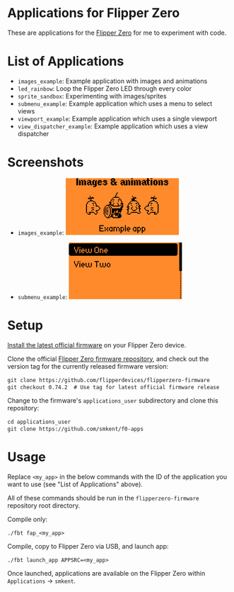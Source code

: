 # Applications for Flipper Zero

These are applications for the [Flipper Zero][f0] for me to experiment with
code.

# List of Applications

* `images_example`: Example application with images and animations
* `led_rainbow`: Loop the Flipper Zero LED through every color
* `sprite_sandbox`: Experimenting with images/sprites
* `submenu_example`: Example application which uses a menu to select views
* `viewport_example`: Example application which uses a single viewport
* `view_dispatcher_example`: Example application which uses a view dispatcher

# Screenshots

* `images_example`:
![images_example](/docs/images_example.gif)

* `submenu_example`:
![submenu_example](/docs/submenu_example.png)

# Setup

[Install the latest official firmware][f0-update] on your Flipper Zero device.

Clone the official [Flipper Zero firmware repository][f0-firmware-repo], and
check out the version tag for the currently released firmware version:

```shell
git clone https://github.com/flipperdevices/flipperzero-firmware
git checkout 0.74.2  # Use tag for latest official firmware release
```

Change to the firmware's `applications_user` subdirectory and clone this
repository:

```shell
cd applications_user
git clone https://github.com/smkent/f0-apps
```

# Usage

Replace `<my_app>` in the below commands with the ID of the application you want
to use (see "List of Applications" above).

All of these commands should be run in the `flipperzero-firmware` repository
root directory.

Compile only:

```shell
./fbt fap_<my_app>
```

Compile, copy to Flipper Zero via USB, and launch app:

```shell
./fbt launch_app APPSRC=<my_app>
```

Once launched, applications are available on the Flipper Zero within
`Applications` -> `smkent`.


[f0]: https://flipperzero.one
[f0-update]: http://update.flipperzero.one/
[f0-firmware-repo]: https://github.com/flipperdevices/flipperzero-firmware
